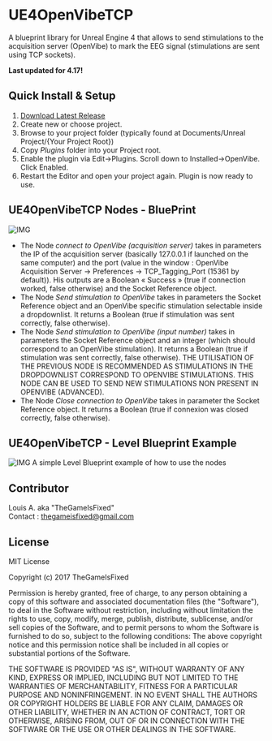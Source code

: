 ﻿# UE4OpenVibeTCP
A blueprint library for Unreal Engine 4 that allows to send stimulations to the acquisition server (OpenVibe) to mark the EEG signal (stimulations are sent using TCP sockets).

**Last updated for 4.17!**

## Quick Install & Setup ##

 1.	[Download Latest Release](https://github.com/TheGameIsFixed/UE4OpenVibeTCP/releases)
 2.	Create new or choose project.
 3.	Browse to your project folder (typically found at Documents/Unreal Project/{Your Project Root})
 4.	Copy *Plugins* folder into your Project root.
 5.	Enable the plugin via Edit->Plugins. Scroll down to Installed->OpenVibe. Click Enabled.
 6.	Restart the Editor and open your project again. Plugin is now ready to use.


## UE4OpenVibeTCP Nodes - BluePrint 

![IMG](http://i.imgur.com/JkGwt4v.png)

 - The Node *connect to OpenVibe (acquisition server)* takes in parameters the IP of the acquisition server (basically 127.0.0.1 if launched on the same computer) and the port (value in the window : OpenVibe Acquisition Server -> Preferences -> TCP_Tagging_Port (15361 by default)). His outputs are a Boolean « Success » (true if connection worked, false otherwise) and the Socket Reference object.  
 - The Node *Send stimulation to OpenVibe* takes in parameters the Socket Reference object and an OpenVibe specific stimulation selectable inside a dropdownlist. It returns a Boolean (true if stimulation was sent correctly, false otherwise).  
 - The Node *Send stimulation to OpenVibe (input number)* takes in parameters the Socket Reference object and an integer (which should correspond to an OpenVibe stimulation). It returns a Boolean (true if stimulation was sent correctly, false otherwise). THE UTILISATION OF THE PREVIOUS NODE IS RECOMMENDED AS STIMULATIONS IN THE DROPDOWNLIST CORRESPOND TO OPENVIBE STIMULATIONS. THIS NODE CAN BE USED TO SEND NEW STIMULATIONS NON PRESENT IN OPENVIBE (ADVANCED).  
 - The Node *Close connection to OpenVibe* takes in parameter the Socket Reference object. It returns a Boolean (true if connexion was closed correctly, false otherwise).

## UE4OpenVibeTCP - Level Blueprint Example

![IMG](http://i.imgur.com/gL6omMZ.png)
A simple Level Blueprint example of how to use the nodes

## Contributor

Louis A. aka "TheGameIsFixed"  
Contact : thegameisfixed@gmail.com

## License

MIT License

Copyright (c) 2017 TheGameIsFixed

Permission is hereby granted, free of charge, to any person obtaining a copy of this software and associated documentation files (the "Software"), to deal in the Software without restriction, including without limitation the rights to use, copy, modify, merge, publish, distribute, sublicense, and/or sell copies of the Software, and to permit persons to whom the Software is furnished to do so, subject to the following conditions:
The above copyright notice and this permission notice shall be included in all copies or substantial portions of the Software.

THE SOFTWARE IS PROVIDED "AS IS", WITHOUT WARRANTY OF ANY KIND, EXPRESS OR IMPLIED, INCLUDING BUT NOT LIMITED TO THE WARRANTIES OF MERCHANTABILITY, FITNESS FOR A PARTICULAR PURPOSE AND NONINFRINGEMENT. IN NO EVENT SHALL THE AUTHORS OR COPYRIGHT HOLDERS BE LIABLE FOR ANY CLAIM, DAMAGES OR OTHER LIABILITY, WHETHER IN AN ACTION OF CONTRACT, TORT OR OTHERWISE, ARISING FROM, OUT OF OR IN CONNECTION WITH THE SOFTWARE OR THE USE OR OTHER DEALINGS IN THE SOFTWARE.

